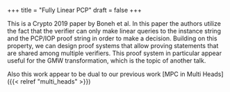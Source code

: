 +++
title = "Fully Linear PCP"
draft = false
+++

This is a Crypto 2019 paper by Boneh et al. In this paper the authors
utilize the fact that the verifier can only make linear queries to the
instance string and the PCP/IOP proof string in order to make a
decision. Building on this property, we can design proof systems that
allow proving statements that are shared among multiple verifiers.
This proof system in particular appear useful for the GMW transformation,
which is the topic of another talk.

Also this work appear to be dual to our previous work [MPC in Multi Heads]({{< relref "multi_heads" >}})
